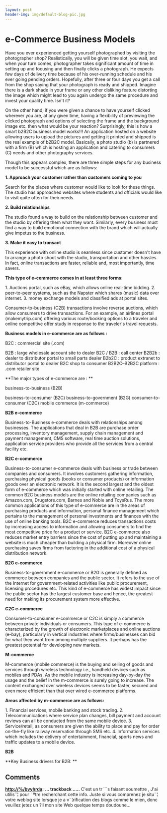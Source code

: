 ```yaml
---
layout: post
header-img: img/default-blog-pic.jpg
---
```


# e-Commerce Business Models

Have you ever experienced getting yourself photographed by visiting the photographer shop? Realistically, you will be given time slot, you wait, and when your turn comes, photographer takes significant amount of time in setting up and focusing and then finally clicks a photograph. He expects few days of delivery time because of his over-running schedule and his ever going pending orders. Hopefully, after three or four days you get a call from the shop saying that your photograph is ready and shipped. Imagine there is a dark shade in your frame or any other disliking feature distorting the image which might lead to you again undergo the same procedure and invest your quality time. Isn't it?

On the other hand, if you were given a chance to have yourself clicked wherever you are, at any given time, having a flexibility of previewing the clicked photograph and options of selecting the frame and the background image etc. then what would be your reaction? Surprisingly, this is how a smart b2B2C business model works!!! An application hosted on a website allowing users to upload the pictures and getting it printed and shipped is the real example of b2B2C model. Basically, a photo studio (b) is partnered with a firm (B) which is hosting an application and catering to consumers (C) needs and other photography services.

Though this appears complex, there are three simple steps for any business model to be successful which are as follows:

**1\. Approach your customer rather than customers coming to you**

Search for the places where customer would like to look for these things. The studio has approached websites where students and officials would like to visit quite often for their needs.

**2\. Build relationships**

The studio found a way to build on the relationship between customer and the studio by offering them what they want. Similarly, every business must find a way to build emotional connection with the brand which will actually give impetus to the business.

**3\. Make it easy to transact**

This experience with online studio is seamless since customer doesn't have to arrange a photo shoot with the studio, transportation and other hassles. In fact, online transactions are faster, reliable and, most importantly, time savers.

**This type of e-commerce comes in at least three forms**:

1\. Auctions portal, such as eBay, which allows online real-time bidding. 2\. peer-to-peer systems, such as the Napster which shares (music) data over internet. 3\. money exchange models and classified ads at portal sites.

Consumer-to-business (C2B) transactions involve reverse auctions, which allow consumers to drive transactions. For an example, an airlines portal (makemytrip.com) offering various route/booking options to a traveler and online competitive offer study in response to the traveler's travel requests.

**Business models in e-commerce are as follows :**

B2C : commercial site (.com)

B2B : large wholesale account site to dealer B2C / B2B : call center B2B2b : dealer to distributor portal to small parts dealer B2b2C : product extranet to distributor portal to dealer B2C shop to consumer B2B2C–B2B2C platform : .com retailer site 

**The major types of e-commerce are : **

business-to-business (B2B)

business-to-consumer (B2C) business-to-government (B2G) consumer-to-consumer (C2C) mobile commerce (m-commerce) 

**B2B e-commerce**

Business-to-Business e-commerce deals with relationships among businesses. The applications that deal in B2B are purchase order processing, inventory management, supply chain management and payment management, CMS software, real time auction solutions, application service providers who provide all the services from a central facility etc.

**B2C e-commerce**

Business-to-consumer e-commerce deals with business or trade between companies and consumers. It involves customers gathering information, purchasing physical goods (books or consumer products) or information goods over an electronic network. It is the second largest and the oldest form of e-commerce which was initially started with online retailing. The common B2C business models are the online retailing companies such as Amazon.com, Drugstore.com, Barnes and Noble and ToysRus. The more common applications of this type of e-commerce are in the areas of purchasing products and information, personal finance management which pertains to the management of personal investments and finances with the use of online banking tools. B2C e-commerce reduces transactions costs by increasing access to information and allowing consumers to find the most competitive price for a product or service. B2C e-commerce also reduces market entry barriers since the cost of putting up and maintaining a website is much cheaper than building a physical firm. Moreover online purchasing saves firms from factoring in the additional cost of a physical distribution network.

**B2G e-commerce**

Business-to-government e-commerce or B2G is generally defined as commerce between companies and the public sector. It refers to the use of the Internet for government-related activities like public procurement, licensing procedures etc. This kind of e-commerce has widest impact since the public sector has the largest customer base and hence, the greatest need for making its procurement system more effective.

**C2C e-commerce**

Consumer-to-consumer e-commerce or C2C is simply a commerce between private individuals or consumers. This type of e-commerce is characterized by the growth of electronic marketplaces and online auctions (e-bay), particularly in vertical industries where firms/businesses can bid for what they want from among multiple suppliers. It perhaps has the greatest potential for developing new markets.

**M-commerce**

M-commerce (mobile commerce) is the buying and selling of goods and services through wireless technology i.e., handheld devices such as mobiles and PDAs. As the mobile industry is increasing day-by-day the usage and the belief in the m-commerce is surely going to increase. The content exchanged over wireless devices seems to be faster, secured and even more efficient than that over wired e-commerce platforms.

**Areas affected by m-commerce are as follows:**

1\. Financial services, mobile banking and stock trading. 2\. Telecommunications where service plan changes, bill payment and account reviews can all be conducted from the same mobile device. 3\. Service/retail, as consumers are given the ability to place and pay for order on-the-fly like railway reservation through SMS etc. 4\. Information services which includes the delivery of entertainment, financial, sports news and traffic updates to a mobile device.

**B2B**

**Key Business drivers for B2B: **

## Comments

**[http://%/bvyhrda](#3303 "2010-11-21 19:39:58"):** **... trackback .....** C'est un tr¨¨s faisant soumettre , J'ai utilis¨¦ pour ¨ºtre recherchant cette info. Juste si vous comprenez je situ¨¦ votre weblog site lorsque je a v¨¦rification des blogs comme le mien, donc veuillez jetez un ?il mon site Web quelque temps doudoune...

